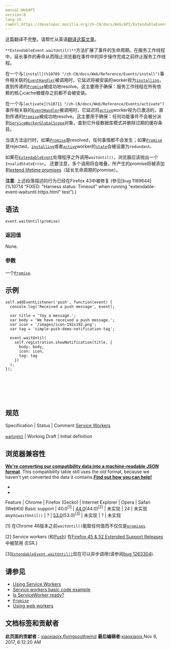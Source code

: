 ```yaml
---
manual:WebAPI
version:0
lang:zh
rawUrl:https://developer.mozilla.org/zh-CN/docs/Web/API/ExtendableEvent/waitUntil
---
```




这篇翻译不完整。请帮忙从英语[翻译这篇文章](%23586 "")。






`**ExtendableEvent.waitUntil()**`方法扩展了事件的生命周期。在服务工作线程中，延长事件的寿命从而阻止浏览器在事件中的异步操作完成之前终止服务工作线程。



在一个与`[install](%10709 "/zh-CN/docs/Web/Reference/Events/install")`事件相关联的[`EventHandler`](%3762 "此页面仍未被本地化, 期待您的翻译!")被调用时，它延迟将被安装的worker视为[`installing`](%10722 "此页面仍未被本地化, 期待您的翻译!")，直到传递的[`Promise`](%4107 "Promise 对象用于表示一个异步操作的最终状态（完成或失败），以及其返回的值。")被成功地resolve。这主要用于确保：服务工作线程在所有依赖的核心cache被缓存之前都不会被安装。



在一个与`[activate](%10711 "/zh-CN/docs/Web/Reference/Events/activate")`事件相关联的[`EventHandler`](%3762 "此页面仍未被本地化, 期待您的翻译!")被调用时，它延迟将[`active`](%10726 "The active property of the ServiceWorkerRegistration interface returns a service worker whose ServiceWorker.state is activating or activated. This property is initially set to null.")worker视为已激活的，直到传递的[`Promise`](%4107 "Promise 对象用于表示一个异步操作的最终状态（完成或失败），以及其返回的值。")被成功地resolve。这主要用于确保：任何功能事件不会被分派到[`ServiceWorkerGlobalScope`](%3203 "The ServiceWorkerGlobalScope interface of the ServiceWorker API represents the global execution context of a service worker.")对象，直到它升级数据库模式并删除过期的缓存条目。



当该方法运行时，如果[`Promise`](%4107 "Promise 对象用于表示一个异步操作的最终状态（完成或失败），以及其返回的值。")是resolved，任何事情都不会发生；如果[`Promise`](%4107 "Promise 对象用于表示一个异步操作的最终状态（完成或失败），以及其返回的值。")是rejected，[`installing`](%10722 "此页面仍未被本地化, 期待您的翻译!")或者[`active`](%10726 "The active property of the ServiceWorkerRegistration interface returns a service worker whose ServiceWorker.state is activating or activated. This property is initially set to null.")worker的[`state`](%18475 "一个 ServiceWorkerState 的定义值 (see the spec.)")会被设置为`redundant。`



如果在[`ExtendableEvent`](%2697 "The ExtendableEvent interface extends the lifetime of the install and activate events dispatched on the global scope as part of the service worker lifecycle. This ensures that any functional events (like FetchEvent) are not dispatched until it upgrades database schemas and deletes the outdated cache entries.")处理程序之外调用`waitUntil()`，浏览器应该抛出一个`InvalidStateError`。 还要注意，多个调用将会堆叠，所产生的promise将被添加到[extend lifetime promises](%23587 "")（延长生命周期的promise）。



**注意**: 上述段落描述的行为已经在Firefox 43中被修复 (参见[bug 1189644](%10714 "FIXED: "Harness status: Timeout" when running "extendable-event-waituntil.https.html" test").)



## 语法<a name="语法"></a>

```
event.waitUntil(promise)
```

### 返回值<a name="返回值"></a>


None.


### 参数<a name="参数"></a>


一个[`Promise`](%4107 "Promise 对象用于表示一个异步操作的最终状态（完成或失败），以及其返回的值。").


## 示例<a name="示例"></a>

```
self.addEventListener('push', function(event) {
  console.log('Received a push message', event);

  var title = 'Yay a message.';
  var body = 'We have received a push message.';
  var icon = '/images/icon-192x192.png';
  var tag = 'simple-push-demo-notification-tag';

  event.waitUntil(
    self.registration.showNotification(title, {
      body: body,
      icon: icon,
      tag: tag
    })
  );
}); 
 
 
 
 
 
 

```

## 规范<a name="规范"></a>
Specification | Status | Comment 
[Service Workers<br></br><small>waitUntil()</small>](%23588 "") | Working Draft | Initial definition 


## 浏览器兼容性<a name="浏览器兼容性"></a>


**[We&#39;re converting our compatibility data into a machine-readable JSON format](%3344 "")**. This compatibility table still uses the old format, because we haven&#39;t yet converted the data it contains.**[Find out how you can help!](%3392 "")**


* 
* 
Feature | Chrome | Firefox (Gecko) | Internet Explorer | Opera | Safari (WebKit) 
Basic support | 40.0<sup>[1]</sup> | [44.0](%3681 "Released on 2016-01-26.")(44.0)<sup>[2]</sup> | 未实现 | 24 | 未实现 
async`waitUntil()` | ? | [53.0](%3920 "Released on 2017-04-18.")(53.0)<sup>[3]</sup> | 未实现 | ? | 未实现 





[1] 在Chrome 46版本之前`waitUntil()`能取任何值而不仅仅是[`promises`](%4107 "Promise 对象用于表示一个异步操作的最终状态（完成或失败），以及其返回的值。").



[2] Service workers (和[Push](%4701 "")) 在[Firefox 45 &amp; 52 Extended Support Releases](%4702 "")中被禁用 (ESR.)



[3][`ExtendableEvent.waitUntil()`](%4724 "ExtendableEvent.waitUntil() 方法扩展了事件的生命周期。在服务工作线程中，延长事件的寿命从而阻止浏览器在事件中的异步操作完成之前终止服务工作线程。")现在可以异步调用(请参阅[bug 1263304](%10733 "FIXED: allow event.waitUntil() to be called asynchronously")).


## 请参见<a name="请参见"></a>

* [Using Service Workers](%4703 "")
* [Service workers basic code example](%4704 "")
* [Is ServiceWorker ready?](%4705 "")
* [`Promise`](%4107 "Promise 对象用于表示一个异步操作的最终状态（完成或失败），以及其返回的值。")
* [Using web workers](%4706 "")







## 文档标签和贡献者
**此页面的贡献者：**[xiaoxiaojx](%23589 ""),[flyingsouthwind](%4711 "")
**最后编辑者:**[xiaoxiaojx](%23589 ""),<time>Nov 6, 2017, 6:12:20 AM</time>


